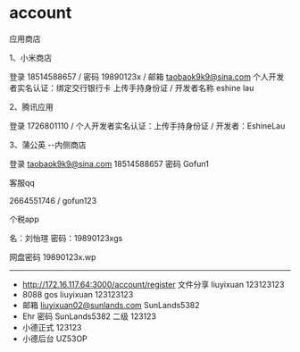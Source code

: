 # account

应用商店

1、小米商店

登录 18514588657 / 密码  19890123x / 邮箱 taobaok9k9@sina.com
个人开发者实名认证：绑定交行银行卡 上传手持身份证 / 开发者名称  eshine lau

2、腾讯应用

登录 1726801110 / 个人开发者实名认证：上传手持身份证  / 开发者：EshineLau

3、蒲公英 --内侧商店

登录
taobaok9k9@sina.com
18514588657
密码
Gofun1




客服qq

2664551746 / gofun123


个税app

名：刘怡瑄
密码：19890123xgs

网盘密码 19890123x.wp


---------------------
* http://172.16.117.64:3000/account/register  文件分享        liuyixuan  123123123
* 8088         gos liuyixuan   123123123
* 邮箱 liuyixuan02@sunlands.com  SunLands5382
* Ehr   密码 SunLands5382    二级 123123
* 小德正式 123123
* 小德后台 UZ53OP
